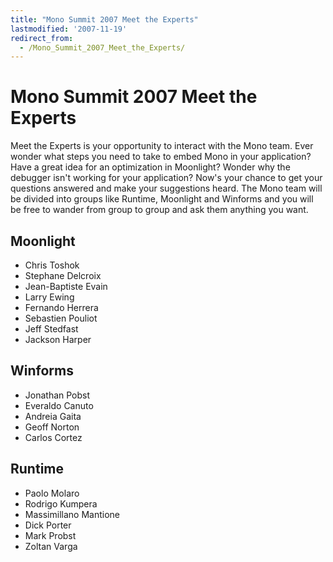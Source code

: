 ```yaml
---
title: "Mono Summit 2007 Meet the Experts"
lastmodified: '2007-11-19'
redirect_from:
  - /Mono_Summit_2007_Meet_the_Experts/
---
```


Mono Summit 2007 Meet the Experts
=================================

Meet the Experts is your opportunity to interact with the Mono team. Ever wonder what steps you need to take to embed Mono in your application? Have a great idea for an optimization in Moonlight? Wonder why the debugger isn't working for your application? Now's your chance to get your questions answered and make your suggestions heard. The Mono team will be divided into groups like Runtime, Moonlight and Winforms and you will be free to wander from group to group and ask them anything you want.

Moonlight
---------

-   Chris Toshok
-   Stephane Delcroix
-   Jean-Baptiste Evain
-   Larry Ewing
-   Fernando Herrera
-   Sebastien Pouliot
-   Jeff Stedfast
-   Jackson Harper

Winforms
--------

-   Jonathan Pobst
-   Everaldo Canuto
-   Andreia Gaita
-   Geoff Norton
-   Carlos Cortez

Runtime
-------

-   Paolo Molaro
-   Rodrigo Kumpera
-   Massimillano Mantione
-   Dick Porter
-   Mark Probst
-   Zoltan Varga


